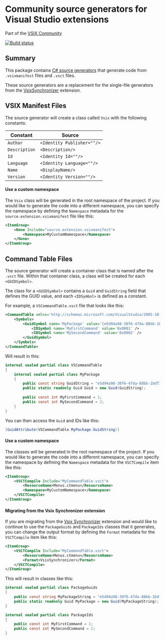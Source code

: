 # Community source generators for Visual Studio extensions

Part of the [VSIX Community](https://github.com/VsixCommunity)

[![Build status](https://ci.appveyor.com/api/projects/status/6y2vim0h3c9nvlxk?svg=true)](https://ci.appveyor.com/project/madskristensen/community-visualstudio-sourcegenerators)

## Summary

This package contains [C# source generators](https://docs.microsoft.com/en-us/dotnet/csharp/roslyn-sdk/source-generators-overview) that generate code from `.vsixmanifest` files and `.vsct` files.

These source generators are a replacement for the single-file generators from the [VsixSynchronizer](https://github.com/madskristensen/VsixSynchronizer) extension.

## VSIX Manifest Files

The source generator will create a class called `Vsix` with the following constants:

|Constant     |Source                      |
|-------------|----------------------------|
|`Author`     | `<Identity Publisher=""/>`|
|`Description`| `<Description/>`          |
|`Id`         | `<Identity Id=""/>`       |
|`Language`   | `<Identity Language=""/>` |
|`Name`       | `<DisplayName/>`          |
|`Version`    | `<Identity Version=""/>`  |

#### Use a custom namespace

The `Vsix` class will be generated in the root namespace of the project. If you would like to generate the code into a different namespace, you can specify the namespace by defining the `Namespace` metadata for the `source.extension.vsixmanifest` file like this:

```xml
<ItemGroup>
    <None Include="source.extension.vsixmanifest">
        <Namespace>MyCustomNamespace</Namespace>
    </None>
</ItemGroup>
```

## Command Table Files

The source generator will create a container class that is named after the `.vsct` file. Within that container class, a class will be created for each `<GUIDSymbol>`.

The class for a `<GUIDSymbol>` contains a `Guid` and `GuidString` field that defines the GUID value, and each `<IDSymbol>` is defined as a constant.

For example, a `VSCommandTable.vsct` file that looks like this:

```xml
<CommandTable xmlns='http://schemas.microsoft.com/VisualStudio/2005-10-18/CommandTable' xmlns:xs='http://www.w3.org/2001/XMLSchema'>
    <Symbols>
        <GuidSymbol name='MyPackage' value='{e5d94a98-30f6-47da-88bb-1bdf3b4157ff}'>
            <IDSymbol name='MyFirstCommand' value='0x0001' />
            <IDSymbol name='MySecondCommand' value='0x0002' />
        </GuidSymbol>
    </Symbols>
</CommandTable>
```

Will result in this:

```csharp
internal sealed partial class VSCommandTable
{
    internal sealed partial class MyPackage
    {
        public const string GuidString = "e5d94a98-30f6-47da-88bb-1bdf3b4157ff";
        public static readonly Guid Guid = new Guid(GuidString);
    
        public const int MyFirstCommand = 1;
        public const int MySecondCommand = 2;
    }
}
```

You can then access the `Guid` and IDs like this:

```csharp
[GuidAttribute(VSCommandTable.MyPackage.GuidString)]
```

#### Use a custom namespace

The classes will be generated in the root namespace of the project. If you would like to generate the code into a different namespace, you can specify the namespace by defining the `Namespace` metadata for the `VSCTCompile` item like this:

```xml
<ItemGroup>
    <VSCTCompile Include="MyCommandTable.vsct">
        <ResourceName>Menus.ctmenu</ResourceName>
        <Namespace>MyCustomNamespace</Namespace>
    </VSCTCompile>
</ItemGroup>
```

#### Migrating from the Vsix Synchronizer extension

If you are migrating from the [Vsix Synchronizer](https://github.com/madskristensen/VsixSynchronizer) extension and would like to continue to use the `PackageGuids` and `PackageIds` classes that it generates, you can change the output format by defining the `Format` metadata for the `VSCTCompile` item like this:

```xml
<ItemGroup>
    <VSCTCompile Include="MyCommandTable.vsct">
        <ResourceName>Menus.ctmenu</ResourceName>
        <Format>VsixSynchronizer</Format>
    </VSCTCompile>
</ItemGroup>
```

This will result in classes like this:

```csharp
internal sealed partial class PackageGuids
{
    public const string MyPackageString = "e5d94a98-30f6-47da-88bb-1bdf3b4157ff";
    public static readonly Guid MyPackage = new Guid(MyPackageString);
}

internal sealed partial class PackageIds
{
    public const int MyFirstCommand = 1;
    public const int MySecondCommand = 2;
}
```
